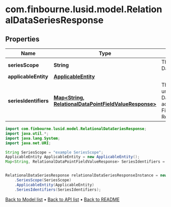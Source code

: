 # com.finbourne.lusid.model.RelationalDataSeriesResponse

## Properties

Name | Type | Description | Notes
------------ | ------------- | ------------- | -------------
**seriesScope** | **String** | The scope of the DataSeries. | [default to String]
**applicableEntity** | [**ApplicableEntity**](ApplicableEntity.md) |  | [default to ApplicableEntity]
**seriesIdentifiers** | [**Map&lt;String, RelationalDataPointFieldValueResponse&gt;**](RelationalDataPointFieldValueResponse.md) | The identifiers that uniquely define this DataSeries, structured according to the FieldSchema of the parent RelationalDatasetDefinition. | [default to Map<String, RelationalDataPointFieldValueResponse>]

```java
import com.finbourne.lusid.model.RelationalDataSeriesResponse;
import java.util.*;
import java.lang.System;
import java.net.URI;

String SeriesScope = "example SeriesScope";
ApplicableEntity ApplicableEntity = new ApplicableEntity();
Map<String, RelationalDataPointFieldValueResponse> SeriesIdentifiers = new Map<String, RelationalDataPointFieldValueResponse>();


RelationalDataSeriesResponse relationalDataSeriesResponseInstance = new RelationalDataSeriesResponse()
    .SeriesScope(SeriesScope)
    .ApplicableEntity(ApplicableEntity)
    .SeriesIdentifiers(SeriesIdentifiers);
```


[Back to Model list](../README.md#documentation-for-models) &#8226; [Back to API list](../README.md#documentation-for-api-endpoints) &#8226; [Back to README](../README.md)
